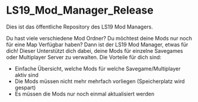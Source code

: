 # LS19_Mod_Manager_Release

Dies ist das öffentliche Repository des LS19 Mod Managers.


Du hast viele verschiedene Mod Ordner?
Du möchtest deine Mods nur noch für eine Map Verfügbar haben?
Dann ist der LS19 Mod Manager, etwas für dich!
Dieser Unterstützt dich dabei, deine Mods für einzelne Savegames oder Multiplayer Server zu verwalten.
Die Vorteile für dich sind:
- Einfache Übersicht, welche Mods für welche Savegame/Multiplayer aktiv sind
- Die Mods müssen nicht mehr mehrfach vorliegen (Speicherplatz wird gespart)
- Es müssen die Mods nur noch einmal aktualisiert werden

